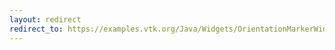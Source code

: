```yaml
---
layout: redirect
redirect_to: https://examples.vtk.org/Java/Widgets/OrientationMarkerWidget/
---
```

